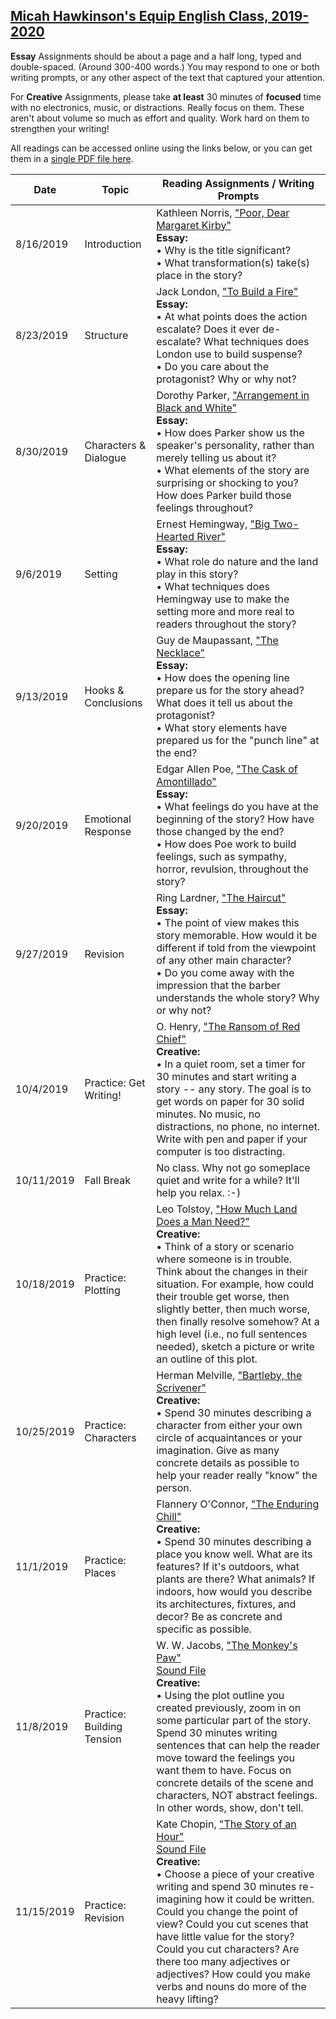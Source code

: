[Micah Hawkinson's Equip English Class, 2019-2020](/readme.md)
---

**Essay** Assignments should be about a page and a half long, typed and double-spaced. (Around 300-400 words.) You may respond to one or both writing prompts, or any other aspect of the text that captured your attention.

For **Creative** Assignments, please take **at least** 30 minutes of **focused** time with no electronics, music, or distractions. Really focus on them. These aren't about volume so much as effort and quality. Work hard on them to strengthen your writing!

All readings can be accessed online using the links below, or you can get them in a [single PDF file here](equip_fall_2019.pdf).

| Date | Topic | Reading Assignments / Writing Prompts |
| ---  | ---   | ---                                   |
|8/16/2019|Introduction|Kathleen Norris, ["Poor, Dear Margaret Kirby"](https://americanliterature.com/author/kathleen-norris/short-story/poor-dear-margaret-kirby)<br> **Essay:**<br>• Why is the title significant?<br>• What transformation(s) take(s) place in the story?|
|8/23/2019|Structure|Jack London, ["To Build a Fire"](https://americanenglish.state.gov/files/ae/resource_files/to-build-a-fire.pdf)<br> **Essay:**<br>• At what points does the action escalate? Does it ever de-escalate? What techniques does London use to build suspense?<br>• Do you care about the protagonist? Why or why not?|
|8/30/2019|Characters & Dialogue|Dorothy Parker, ["Arrangement in Black and White"](https://biblioklept.org/2015/08/20/read-arrangement-in-black-and-white-a-short-story-by-dorothy-parker/)<br> **Essay:**<br>• How does Parker show us the speaker's personality, rather than merely telling us about it?<br>• What elements of the story are surprising or shocking to you? How does Parker build those feelings throughout?|
|9/6/2019|Setting|Ernest Hemingway, ["Big Two-Hearted River"](https://eng270b.files.wordpress.com/2014/01/hemingway_river.pdf)<br> **Essay:**<br>• What role do nature and the land play in this story? <br>• What techniques does Hemingway use to make the setting more and more real to readers throughout the story?|
|9/13/2019|Hooks & Conclusions|Guy de Maupassant, ["The Necklace"](http://www.eastoftheweb.com/short-stories/UBooks/Neck.shtml)<br> **Essay:**<br>• How does the opening line prepare us for the story ahead? What does it tell us about the protagonist?<br>• What story elements have prepared us for the "punch line" at the end?|
|9/20/2019|Emotional Response|Edgar Allen Poe, ["The Cask of Amontillado"](https://www.poemuseum.org/the-cask-of-amontillado)<br> **Essay:**<br>• What feelings do you have at the beginning of the story? How have those changed by the end?<br>• How does Poe work to build feelings, such as sympathy, horror, revulsion, throughout the story?|
|9/27/2019|Revision|Ring Lardner, ["The Haircut"](https://www.classicshorts.com/stories/haircut.html)<br> **Essay:**<br>• The point of view makes this story memorable. How would it be different if told from the viewpoint of any other main character?<br>• Do you come away with the impression that the barber understands the whole story? Why or why not?|
|10/4/2019|Practice: Get Writing!|O. Henry, ["The Ransom of Red Chief"](https://en.wikisource.org/wiki/The_Ransom_of_Red_Chief)<br> **Creative:**<br>• In a quiet room, set a timer for 30 minutes and start writing a story -- any story. The goal is to get words on paper for 30 solid minutes. No music, no distractions, no phone, no internet. Write with pen and paper if your computer is too distracting. |
|10/11/2019|Fall Break|No class. Why not go someplace quiet and write for a while? It'll help you relax. :-)|
|10/18/2019|Practice: Plotting|Leo Tolstoy, ["How Much Land Does a Man Need?"](https://ebooks.adelaide.edu.au/t/tolstoy/leo/t65wm/chapter4.html)<br> **Creative:**<br>• Think of a story or scenario where someone is in trouble. Think about the changes in their situation. For example, how could their trouble get worse, then slightly better, then much worse, then finally resolve somehow? At a high level (i.e., no full sentences needed), sketch a picture or write an outline of this plot. |
|10/25/2019|Practice: Characters|Herman Melville, ["Bartleby, the Scrivener"](https://americanliterature.com/author/herman-melville/short-story/bartleby-the-scrivener)<br> **Creative:**<br>• Spend 30 minutes describing a character from either your own circle of acquaintances or your imagination. Give as many concrete details as possible to help your reader really "know" the person. |
|11/1/2019|Practice: Places|Flannery O'Connor, ["The Enduring Chill"](https://d2wldr9tsuuj1b.cloudfront.net/2741/documents/2017/1/The-Complete-Stories-Flannery-OConnor.pdf)<br> **Creative:**<br>• Spend 30 minutes describing a place you know well. What are its features? If it's outdoors, what plants are there? What animals? If indoors, how would you describe its architectures, fixtures, and decor? Be as concrete and specific as possible. |
|11/8/2019|Practice: Building Tension|W. W. Jacobs, ["The Monkey's Paw"](https://americanliterature.com/author/w-w-jacobs/short-story/the-monkeys-paw)<br>[Sound File](media/monkey.m4a)<br> **Creative:**<br>• Using the plot outline you created previously, zoom in on some particular part of the story. Spend 30 minutes writing sentences that can help the reader move toward the feelings you want them to have. Focus on concrete details of the scene and characters, NOT abstract feelings. In other words, show, don't tell. |
|11/15/2019|Practice: Revision|Kate Chopin, ["The Story of an Hour"](https://americanliterature.com/author/kate-chopin/short-story/the-story-of-an-hour)<br>[Sound File](media/hour.m4a)<br> **Creative:**<br>• Choose a piece of your creative writing and spend 30 minutes re-imagining how it could be written. Could you change the point of view? Could you cut scenes that have little value for the story? Could you cut characters? Are there too many adjectives or adjectives? How could you make verbs and nouns do more of the heavy lifting? |
